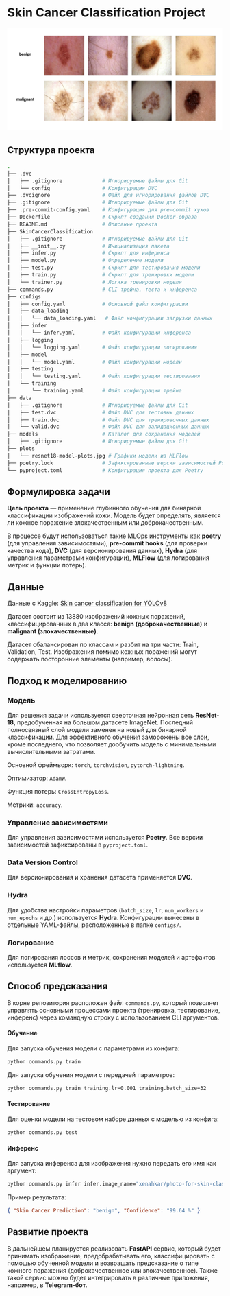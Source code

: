 # Skin Cancer Classification Project

![Пример изображений из датасета](skin_examples.jpg)

## Структура проекта

```bash
.
├── .dvc
│   ├── .gitignore             # Игнорируемые файлы для Git
│   └── config                 # Конфигурация DVC
├── .dvcignore                 # Файл для игнорирования файлов DVC
├── .gitignore                 # Игнорируемые файлы для Git
├── .pre-commit-config.yaml    # Конфигурация для pre-commit хуков
├── Dockerfile                 # Скрипт создания Docker-образа
├── README.md                  # Описание проекта
├── SkinCancerClassification
│   ├── .gitignore             # Игнорируемые файлы для Git
│   ├── __init__.py            # Инициализация пакета
│   ├── infer.py               # Скрипт для инференса
│   ├── model.py               # Определение модели
│   ├── test.py                # Скрипт для тестирования модели
│   ├── train.py               # Скрипт для тренировки модели
│   └── trainer.py             # Логика тренировки модели
├── commands.py                # CLI трейна, теста и инференса
├── configs
│   ├── config.yaml            # Основной файл конфигурации
│   ├── data_loading
│   │   └── data_loading.yaml   # Файл конфигурации загрузки данных
│   ├── infer
│   │   └── infer.yaml         # Файл конфигурации инференса
│   ├── logging
│   │   └── logging.yaml       # Файл конфигурации логирования
│   ├── model
│   │   └── model.yaml         # Файл конфигурации модели
│   ├── testing
│   │   └── testing.yaml       # Файл конфигурации тестирования
│   └── training
│       └── training.yaml      # Файл конфигурации трейна
├── data
│   ├── .gitignore             # Игнорируемые файлы для Git
│   ├── test.dvc               # Файл DVC для тестовых данных
│   ├── train.dvc              # Файл DVC для тренировочных данных
│   └── valid.dvc              # Файл DVC для валидационных данных
├── models                     # Каталог для сохранения моделей
│   ├── .gitignore             # Игнорируемые файлы для Git
├── plots
│   └── resnet18-model-plots.jpg # Графики модели из MLFlow
├── poetry.lock                # Зафиксированные версии зависимостей Poetry
└── pyproject.toml             # Конфигурация проекта для Poetry
```

## Формулировка задачи

**Цель проекта** — применение глубинного обучения для бинарной классификации
изображений кожи. Модель будет определять, является ли кожное поражение
злокачественным или доброкачественным.

В процессе будут использоваться такие MLOps инструменты как **poetry** (для
управления зависимостями), **pre-commit hooks** (для проверки качества кода),
**DVC** (для версионирования данных), **Hydra** (для управления параметрами
конфигурации), **MLFlow** (для логирования метрик и функции потерь).

## Данные

Данные c Kaggle:
[Skin cancer classification for YOLOv8](https://www.kaggle.com/datasets/cubeai/skin-cancer-classification-for-yolov8)

Датасет состоит из 13880 изображений кожных поражений, классифицированных в два класса: **benign (доброкачественные)** и **malignant (злокачественные)**.

Датасет сбалансирован по классам и разбит на три части: Train, Validation, Test.
Изображения помимо кожных поражений могут содержать посторонние элементы
(например, волосы).

## Подход к моделированию

### Модель

Для решения задачи используется сверточная нейронная сеть **ResNet-18**, предобученная на большом датасете ImageNet. Последний полносвязный слой модели заменен на новый для бинарной классификации. Для эффективного обучения заморожены все слои, кроме последнего, что позволяет дообучить модель с минимальными вычислительными затратами.

Основной фреймворк: `torch`, `torchvision`, `pytorch-lightning`.

Оптимизатор: `AdamW`.

Функция потерь: `CrossEntropyLoss`.

Метрики: `accuracy`.

### Управление зависимостями

Для управления зависимостями используется **Poetry**. Все версии зависимостей зафиксированы в `pyproject.toml`.

### Data Version Control

Для версионирования и хранения датасета применяется **DVC**.

### Hydra

Для удобства настройки параметров (`batch_size`, `lr`, `num_workers` и
`num_epochs` и др.) используется **Hydra**. Конфигурации вынесены в отдельные
YAML-файлы, расположенные в папке `configs/`.

### Логирование

Для логирования лоссов и метрик, сохранения моделей и артефактов используется **MLflow**.

## Способ предсказания

В корне репозитория расположен файл `commands.py`, который позволяет управлять
основными процессами проекта (тренировка, тестирование, инференс) через
командную строку с использованием CLI аргументов.

#### Обучение

Для запуска обучения модели с параметрами из конфига:

```bash
python commands.py train
```

Для запуска обучения модели с передачей параметров:

```bash
python commands.py train training.lr=0.001 training.batch_size=32
```

#### Тестирование

Для оценки модели на тестовом наборе данных с моделью из конфига:

```bash
python commands.py test
```

#### Инференс

Для запуска инференса для изображения нужно передать его имя как аргумент:

```bash
python commands.py infer infer.image_name="xenahkar/photo-for-skin-classification.jpg"
```

Пример результата:

```json
{ "Skin Cancer Prediction": "benign", "Confidence": "99.64 %" }
```

## Развитие проекта

В дальнейшем планируется реализовать **FastAPI** сервис, который будет принимать
изображение, предобрабатывать его, классифицировать с помощью обученной модели и
возвращать предсказание о типе кожного поражения (доброкачественное или
злокачественное). Также такой сервис можно будет интегрировать в различные
приложения, например, в **Telegram-бот**.
